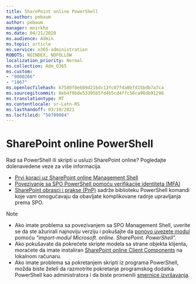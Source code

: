 ```yaml
---
title: SharePoint online PowerShell
ms.author: pebaum
author: pebaum
manager: mnirkhe
ms.date: 04/21/2020
ms.audience: Admin
ms.topic: article
ms.service: o365-administration
ROBOTS: NOINDEX, NOFOLLOW
localization_priority: Normal
ms.collection: Adm_O365
ms.custom:
- "9000266"
- "1867"
ms.openlocfilehash: b7580f0e609d21bdc13fc07fda0bfd15bdb7a7ca
ms.sourcegitcommit: 0eb4f9bde53395b5fd4b5cd4ffc56ca96db91298
ms.translationtype: MT
ms.contentlocale: sr-Latn-RS
ms.lasthandoff: 03/10/2021
ms.locfileid: "50709084"
---
```

# <a name="sharepoint-online-powershell"></a>SharePoint online PowerShell

Rad sa PowerShell ili skripti u usluzi SharePoint online? Pogledajte dolenavedene veze za više informacija.
- [Prvi koraci uz SharePoint online Management Shell](https://docs.microsoft.com/powershell/sharepoint/sharepoint-online/connect-sharepoint-online?view=sharepoint-ps)
- [Povezivanje sa SPO PowerShell pomoću verifikacije identiteta (MFA)](https://docs.microsoft.com/powershell/sharepoint/sharepoint-online/connect-sharepoint-online?view=sharepoint-ps#to-connect-with-multifactor-authentication-mfa)
- [SharePoint obrasci i prakse (PnP)](https://docs.microsoft.com/powershell/sharepoint/sharepoint-pnp/sharepoint-pnp-cmdlets?view=sharepoint-ps) sadrže biblioteku PowerShell komandi koje vam omogućavaju da obavljate komplikovane radnje upravljanja prema SPO.

> [!NOTE]
> - Ako imate problema sa povezivanjem sa SPO Management Shell, uverite se da ste ažurirali najnoviju verziju i pokušajte da [ponovo uvezete modul](https://docs.microsoft.com/powershell/scripting/developer/module/importing-a-powershell-module?view=powershell-7.1) pomoću *"import-modul Microsoft. online. SharePoint. PowerShell".*
> - Ako pokušavate da pokrećete skripte modela sa strane objekta klijenta, moraćete da imate instaliran [SharePoint online Client Components](https://www.microsoft.com/download/details.aspx?id=42038) na lokalnom računaru.
> - Ako imate problema sa pokretanjem skripti iz programa PowerShell, možda biste želeli da razmotrite pokretanje programskog dodatka PowerShell kao administratora i da biste promenili [smernice izvršavanja](https://docs.microsoft.com/powershell/module/microsoft.powershell.core/about/about_execution_policies?view=powershell-6).